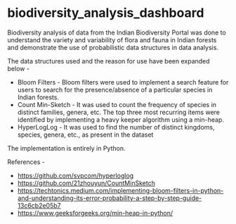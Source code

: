 # biodiversity_analysis_dashboard

Biodiversity analysis of data from the Indian Biodiversity Portal was done to understand the variety and variability of flora and fauna in Indian forests and demonstrate the use of probabilistic data structures in data analysis.

The data structures used and the reason for use have been expanded below - 
* Bloom Filters - Bloom filters were used to implement a search feature for users to search for the presence/absence of a particular species in Indian forests.
* Count Min-Sketch - It was used to count the frequency of species in distinct families, genera, etc. The top three most recurring items were identified by implementing a heavy keeper algorithm using a min-heap.
* HyperLogLog - It was used to find the number of distinct kingdoms, species, genera, etc., as present in the dataset

The implementation is entirely in Python.

References -
* https://github.com/svpcom/hyperloglog
* https://github.com/21zhouyun/CountMinSketch
* https://techtonics.medium.com/implementing-bloom-filters-in-python-and-understanding-its-error-probability-a-step-by-step-guide-13c6cb2e05b7
* https://www.geeksforgeeks.org/min-heap-in-python/
